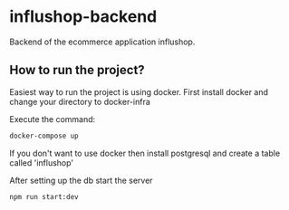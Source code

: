 # influshop-backend
Backend of the ecommerce application influshop.

## How to run the project?

Easiest way to run the project is using docker.
First install docker and change your directory to docker-infra

Execute the command:
```sh
docker-compose up
```

If you don't want to use docker then install postgresql and create a table called 'influshop'

After setting up the db start the server

```sh
npm run start:dev
```
